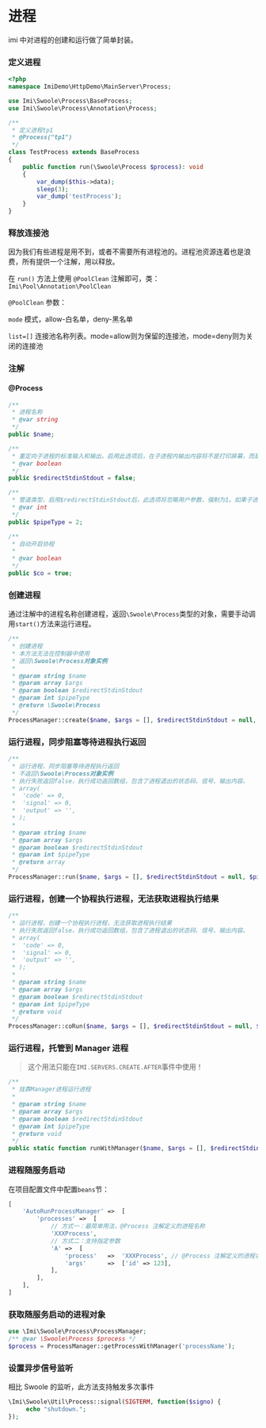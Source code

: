 # 进程

imi 中对进程的创建和运行做了简单封装。

### 定义进程

```php
<?php
namespace ImiDemo\HttpDemo\MainServer\Process;

use Imi\Swoole\Process\BaseProcess;
use Imi\Swoole\Process\Annotation\Process;

/**
 * 定义进程tp1
 * @Process("tp1")
 */
class TestProcess extends BaseProcess
{
    public function run(\Swoole\Process $process): void
    {
        var_dump($this->data);
        sleep(3);
        var_dump('testProcess');
    }
}
```

### 释放连接池

因为我们有些进程是用不到，或者不需要所有进程池的。进程池资源连着也是浪费，所有提供一个注解，用以释放。

在 `run()` 方法上使用 `@PoolClean` 注解即可，类：`Imi\Pool\Annotation\PoolClean`

`@PoolClean` 参数：

`mode` 模式，allow-白名单，deny-黑名单

`list=[]` 连接池名称列表。mode=allow则为保留的连接池，mode=deny则为关闭的连接池

### 注解

#### @Process

```php
/**
 * 进程名称
 * @var string
 */
public $name;

/**
 * 重定向子进程的标准输入和输出。启用此选项后，在子进程内输出内容将不是打印屏幕，而是写入到主进程管道。读取键盘输入将变为从管道中读取数据。默认为阻塞读取。
 * @var boolean
 */
public $redirectStdinStdout = false;

/**
 * 管道类型，启用$redirectStdinStdout后，此选项将忽略用户参数，强制为1。如果子进程内没有进程间通信，可以设置为 0
 * @var int
 */
public $pipeType = 2;

/**
 * 自动开启协程
 *
 * @var boolean
 */
public $co = true;
```

### 创建进程

通过注解中的进程名称创建进程，返回`\Swoole\Process`类型的对象，需要手动调用`start()`方法来运行进程。

```php
/**
 * 创建进程
 * 本方法无法在控制器中使用
 * 返回\Swoole\Process对象实例
 * 
 * @param string $name
 * @param array $args
 * @param boolean $redirectStdinStdout
 * @param int $pipeType
 * @return \Swoole\Process
 */
ProcessManager::create($name, $args = [], $redirectStdinStdout = null, $pipeType = null): \Swoole\Process
```

### 运行进程，同步阻塞等待进程执行返回

```php
/**
 * 运行进程，同步阻塞等待进程执行返回
 * 不返回\Swoole\Process对象实例
 * 执行失败返回false，执行成功返回数组，包含了进程退出的状态码、信号、输出内容。
 * array(
 * 	'code' => 0,
 * 	'signal' => 0,
 * 	'output' => '',
 * );
 *
 * @param string $name
 * @param array $args
 * @param boolean $redirectStdinStdout
 * @param int $pipeType
 * @return array
 */
ProcessManager::run($name, $args = [], $redirectStdinStdout = null, $pipeType = null)
```

### 运行进程，创建一个协程执行进程，无法获取进程执行结果

```php
/**
 * 运行进程，创建一个协程执行进程，无法获取进程执行结果
 * 执行失败返回false，执行成功返回数组，包含了进程退出的状态码、信号、输出内容。
 * array(
 * 	'code' => 0,
 * 	'signal' => 0,
 * 	'output' => '',
 * );
 *
 * @param string $name
 * @param array $args
 * @param boolean $redirectStdinStdout
 * @param int $pipeType
 * @return void
 */
ProcessManager::coRun($name, $args = [], $redirectStdinStdout = null, $pipeType = null)
```

### 运行进程，托管到 Manager 进程

> 这个用法只能在`IMI.SERVERS.CREATE.AFTER`事件中使用！

```php
/**
 * 挂靠Manager进程运行进程
 *
 * @param string $name
 * @param array $args
 * @param boolean $redirectStdinStdout
 * @param int $pipeType
 * @return void
 */
public static function runWithManager($name, $args = [], $redirectStdinStdout = null, $pipeType = null)
```

### 进程随服务启动

在项目配置文件中配置`beans`节：

```php
[
    'AutoRunProcessManager' =>  [
        'processes' =>  [
            // 方式一：最简单用法，@Process 注解定义的进程名称
            'XXXProcess',
            // 方式二：支持指定参数
            'A' =>  [
                'process'   =>  'XXXProcess', // @Process 注解定义的进程名称
                'args'      =>  ['id' => 123],
            ],
        ],
    ],
]
```

### 获取随服务启动的进程对象

```php
use \Imi\Swoole\Process\ProcessManager;
/** @var \Swoole\Process $process */
$process = ProcessManager::getProcessWithManager('processName');
```

### 设置异步信号监听

相比 Swoole 的监听，此方法支持触发多次事件

```php
\Imi\Swoole\Util\Process::signal(SIGTERM, function($signo) {
     echo "shutdown.";
});
```
